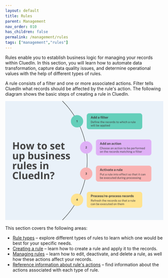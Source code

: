 ```yaml
---
layout: default
title: Rules
parent: Management
nav_order: 010
has_children: false
permalink: /management/rules
tags: ["management","rules"]
---
```


Rules enable you to establish business logic for managing your records within CluedIn. In this section, you will learn how to automate data transformation, capture data quality issues, and determine operational values with the help of different types of rules.

A rule consists of a filter and one or more associated actions. Filter tells CluedIn what records should be affected by the rule's action. The following diagram shows the basic steps of creating a rule in CluedIn.

![rules-1.png](../../assets/images/management/rules/rules-1.png)

This section covers the following areas:

- [Rule types](/management/rules/rule-types) – explore different types of rules to learn which one would be best for your specific needs.
- [Creating a rule](/management/rules/create-rule) – learn how to create a rule and apply it to the records.
- [Managing rules](/management/rules/manage-rules) – learn how to edit, deactivate, and delete a rule, as well how these actions affect your records.
- [Reference information about rule's actions](/management/rules/rules-reference) – find information about the actions associated with each type of rule.

